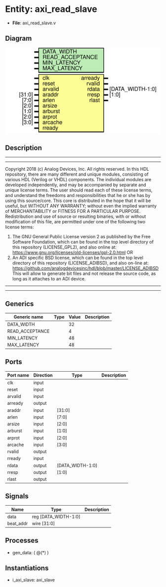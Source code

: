 # Entity: axi_read_slave

- **File**: axi_read_slave.v
## Diagram

![Diagram](axi_read_slave.svg "Diagram")
## Description

***************************************************************************
 ***************************************************************************
 Copyright 2018 (c) Analog Devices, Inc. All rights reserved.
 In this HDL repository, there are many different and unique modules, consisting
 of various HDL (Verilog or VHDL) components. The individual modules are
 developed independently, and may be accompanied by separate and unique license
 terms.
 The user should read each of these license terms, and understand the
 freedoms and responsibilities that he or she has by using this source/core.
 This core is distributed in the hope that it will be useful, but WITHOUT ANY
 WARRANTY; without even the implied warranty of MERCHANTABILITY or FITNESS FOR
 A PARTICULAR PURPOSE.
 Redistribution and use of source or resulting binaries, with or without modification
 of this file, are permitted under one of the following two license terms:
   1. The GNU General Public License version 2 as published by the
      Free Software Foundation, which can be found in the top level directory
      of this repository (LICENSE_GPL2), and also online at:
      <https://www.gnu.org/licenses/old-licenses/gpl-2.0.html>
 OR
   2. An ADI specific BSD license, which can be found in the top level directory
      of this repository (LICENSE_ADIBSD), and also on-line at:
      https://github.com/analogdevicesinc/hdl/blob/master/LICENSE_ADIBSD
      This will allow to generate bit files and not release the source code,
      as long as it attaches to an ADI device.
 ***************************************************************************
 ***************************************************************************
 
## Generics

| Generic name    | Type | Value | Description |
| --------------- | ---- | ----- | ----------- |
| DATA_WIDTH      |      | 32    |             |
| READ_ACCEPTANCE |      | 4     |             |
| MIN_LATENCY     |      | 48    |             |
| MAX_LATENCY     |      | 48    |             |
## Ports

| Port name | Direction | Type             | Description |
| --------- | --------- | ---------------- | ----------- |
| clk       | input     |                  |             |
| reset     | input     |                  |             |
| arvalid   | input     |                  |             |
| arready   | output    |                  |             |
| araddr    | input     | [31:0]           |             |
| arlen     | input     | [7:0]            |             |
| arsize    | input     | [2:0]            |             |
| arburst   | input     | [1:0]            |             |
| arprot    | input     | [2:0]            |             |
| arcache   | input     | [3:0]            |             |
| rvalid    | output    |                  |             |
| rready    | input     |                  |             |
| rdata     | output    | [DATA_WIDTH-1:0] |             |
| rresp     | output    | [1:0]            |             |
| rlast     | output    |                  |             |
## Signals

| Name      | Type                 | Description |
| --------- | -------------------- | ----------- |
| data      | reg [DATA_WIDTH-1:0] |             |
| beat_addr | wire [31:0]          |             |
## Processes
- gen_data: ( @(*) )
## Instantiations

- i_axi_slave: axi_slave
